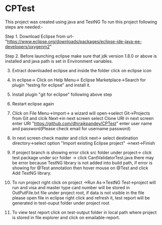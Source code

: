 # CPTest
This project was created using java and TestNG
To run this project following steps are needed:-

Step 1. Download Eclipse from url-"https://www.eclipse.org/downloads/packages/eclipse-ide-java-ee-developers/oxygenm2"

Step 2. Before launching eclipse make sure that jdk version 1.8.0 or above is installed and java path is set in Environment variables.

3. Extract downloaded eclipse and inside the folder click on eclipse icon

4. In eclipse-> Click on Help Menu-> Eclipse Marketplace->Search for plugin "testng for eclipse" and install it.

5. Install plugin "git for eclipse" following above step

6. Restart eclipse again

7. Click on File Menu->import-> a wizard will open->select Git->Projects from Git and clcik Next->in next screen select Clone URI 
   in next screen enter URI "https://github.com/dhirajkpandey/CPTest" enter user name and password(Please check email for username password)

8. In next screen check master and click next-> select destination directory->select option "Import existing Eclipse project" ->next->Finish 

9. If project branch is showing error click src folder under project-> click test package under scr folder -> click CardValidatorTest.java
    there may be error because TestNG library is not added into build path, if error is showing for @Test annotation then hover mouse on 
    @Test and click Add TestNG library.

10. To run project right click on project ->Run As->TestNG Test->project will run and visa and master type card number will be stored in 
      OutPutFile.txt file under project root, if data is not visible in the file please open file in eclipse right click and refresh            it, test report will be generated in test-ouput folder under project root
11. To view test report click on test-output folder in local path where project is stored in file explorer and click on emailable-report.
